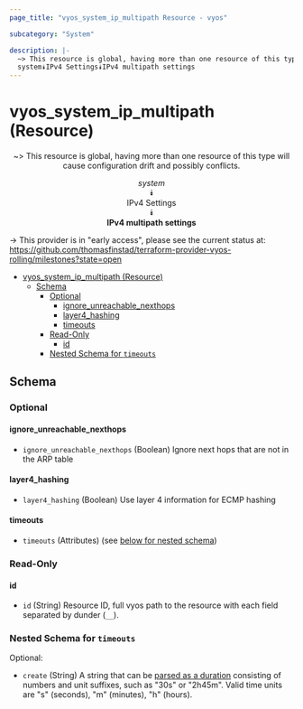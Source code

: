 ```yaml
---
page_title: "vyos_system_ip_multipath Resource - vyos"

subcategory: "System"

description: |-
  ~> This resource is global, having more than one resource of this type will cause configuration drift and possibly conflicts.
  system⯯IPv4 Settings⯯IPv4 multipath settings
---
```


# vyos_system_ip_multipath (Resource)
<center>

~> This resource is global, having more than one resource of this type will cause configuration drift and possibly conflicts.

*system*  
⯯  
IPv4 Settings  
⯯  
**IPv4 multipath settings**


</center>

-> This provider is in "early access", please see the current status at: https://github.com/thomasfinstad/terraform-provider-vyos-rolling/milestones?state=open

<!--TOC-->

- [vyos_system_ip_multipath (Resource)](#vyos_system_ip_multipath-resource)
  - [Schema](#schema)
    - [Optional](#optional)
      - [ignore_unreachable_nexthops](#ignore_unreachable_nexthops)
      - [layer4_hashing](#layer4_hashing)
      - [timeouts](#timeouts)
    - [Read-Only](#read-only)
      - [id](#id)
    - [Nested Schema for `timeouts`](#nested-schema-for-timeouts)

<!--TOC-->

<!-- schema generated by tfplugindocs -->
## Schema

### Optional

#### ignore_unreachable_nexthops
- `ignore_unreachable_nexthops` (Boolean) Ignore next hops that are not in the ARP table
#### layer4_hashing
- `layer4_hashing` (Boolean) Use layer 4 information for ECMP hashing
#### timeouts
- `timeouts` (Attributes) (see [below for nested schema](#nestedatt--timeouts))

### Read-Only

#### id
- `id` (String) Resource ID, full vyos path to the resource with each field separated by dunder (`__`).

<a id="nestedatt--timeouts"></a>
### Nested Schema for `timeouts`

Optional:

- `create` (String) A string that can be [parsed as a duration](https://pkg.go.dev/time#ParseDuration) consisting of numbers and unit suffixes, such as &#34;30s&#34; or &#34;2h45m&#34;. Valid time units are &#34;s&#34; (seconds), &#34;m&#34; (minutes), &#34;h&#34; (hours).
